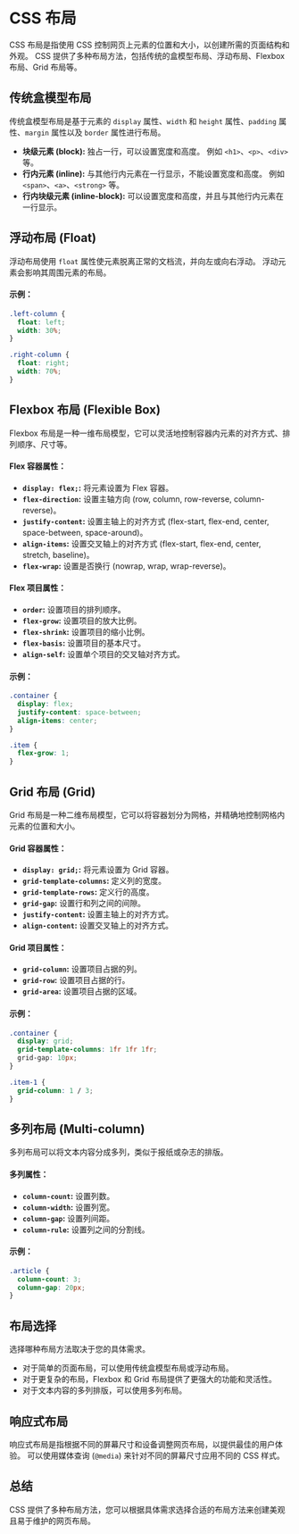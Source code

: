 # CSS 布局

CSS 布局是指使用 CSS 控制网页上元素的位置和大小，以创建所需的页面结构和外观。 CSS 提供了多种布局方法，包括传统的盒模型布局、浮动布局、Flexbox 布局、Grid 布局等。

## 传统盒模型布局

传统盒模型布局是基于元素的 `display` 属性、`width` 和 `height` 属性、`padding` 属性、`margin` 属性以及 `border` 属性进行布局。

* **块级元素 (block):**  独占一行，可以设置宽度和高度。 例如 `<h1>`、`<p>`、`<div>` 等。
* **行内元素 (inline):** 与其他行内元素在一行显示，不能设置宽度和高度。 例如 `<span>`、`<a>`、`<strong>` 等。
* **行内块级元素 (inline-block):** 可以设置宽度和高度，并且与其他行内元素在一行显示。

## 浮动布局 (Float)

浮动布局使用 `float` 属性使元素脱离正常的文档流，并向左或向右浮动。 浮动元素会影响其周围元素的布局。

#### 示例：

```css
.left-column {
  float: left;
  width: 30%;
}

.right-column {
  float: right;
  width: 70%;
}
```

## Flexbox 布局 (Flexible Box)

Flexbox 布局是一种一维布局模型，它可以灵活地控制容器内元素的对齐方式、排列顺序、尺寸等。

#### Flex 容器属性：

* **`display: flex;`:** 将元素设置为 Flex 容器。
* **`flex-direction`:** 设置主轴方向 (row, column, row-reverse, column-reverse)。
* **`justify-content`:** 设置主轴上的对齐方式 (flex-start, flex-end, center, space-between, space-around)。
* **`align-items`:** 设置交叉轴上的对齐方式 (flex-start, flex-end, center, stretch, baseline)。
* **`flex-wrap`:** 设置是否换行 (nowrap, wrap, wrap-reverse)。

#### Flex 项目属性：

* **`order`:** 设置项目的排列顺序。
* **`flex-grow`:** 设置项目的放大比例。
* **`flex-shrink`:** 设置项目的缩小比例。
* **`flex-basis`:** 设置项目的基本尺寸。
* **`align-self`:** 设置单个项目的交叉轴对齐方式。

#### 示例：

```css
.container {
  display: flex;
  justify-content: space-between;
  align-items: center;
}

.item {
  flex-grow: 1;
}
```


## Grid 布局 (Grid)

Grid 布局是一种二维布局模型，它可以将容器划分为网格，并精确地控制网格内元素的位置和大小。

#### Grid 容器属性：

* **`display: grid;`:** 将元素设置为 Grid 容器。
* **`grid-template-columns`:** 定义列的宽度。
* **`grid-template-rows`:** 定义行的高度。
* **`grid-gap`:** 设置行和列之间的间隙。
* **`justify-content`:** 设置主轴上的对齐方式。
* **`align-content`:** 设置交叉轴上的对齐方式。

#### Grid 项目属性：

* **`grid-column`:** 设置项目占据的列。
* **`grid-row`:** 设置项目占据的行。
* **`grid-area`:** 设置项目占据的区域。

#### 示例：

```css
.container {
  display: grid;
  grid-template-columns: 1fr 1fr 1fr; 
  grid-gap: 10px;
}

.item-1 {
  grid-column: 1 / 3; 
}
```

## 多列布局 (Multi-column)

多列布局可以将文本内容分成多列，类似于报纸或杂志的排版。

#### 多列属性：

* **`column-count`:** 设置列数。
* **`column-width`:** 设置列宽。
* **`column-gap`:** 设置列间距。
* **`column-rule`:** 设置列之间的分割线。

#### 示例：

```css
.article {
  column-count: 3;
  column-gap: 20px;
}
```

## 布局选择

选择哪种布局方法取决于您的具体需求。 

* 对于简单的页面布局，可以使用传统盒模型布局或浮动布局。
* 对于更复杂的布局，Flexbox 和 Grid 布局提供了更强大的功能和灵活性。
* 对于文本内容的多列排版，可以使用多列布局。

## 响应式布局

响应式布局是指根据不同的屏幕尺寸和设备调整网页布局，以提供最佳的用户体验。 可以使用媒体查询 (`@media`) 来针对不同的屏幕尺寸应用不同的 CSS 样式。


## 总结

CSS 提供了多种布局方法，您可以根据具体需求选择合适的布局方法来创建美观且易于维护的网页布局。 
